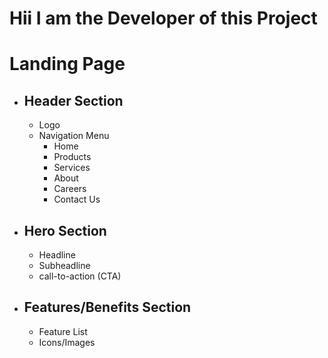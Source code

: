 # Hii I am the Developer of this Project

# Landing Page

- ## Header Section
  - Logo
  - Navigation Menu
    - Home
    - Products
    - Services
    - About
    - Careers
    - Contact Us
- ## Hero Section
  - Headline
  - Subheadline
  - call-to-action (CTA)
- ## Features/Benefits Section
  - Feature List
  - Icons/Images

